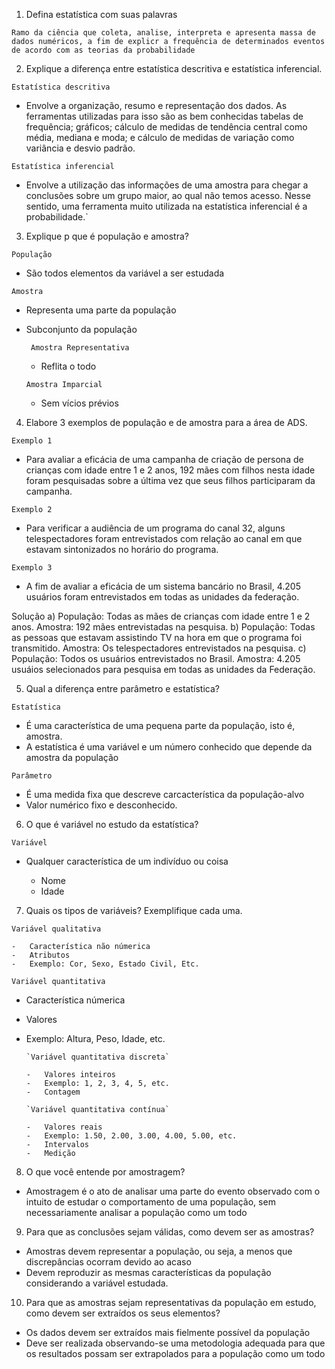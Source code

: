 1. Defina estatística com suas palavras

`Ramo da ciência que coleta, analise, interpreta e apresenta massa de dados numéricos, a fim de explicr a frequência de determinados eventos de acordo com as teorias da probabilidade`

2.  Explique a diferença entre estatística descritiva e estatística inferencial.

`Estatística descritiva`

-   Envolve a organização, resumo e representação dos dados. As ferramentas utilizadas para isso são as bem conhecidas tabelas de frequência; gráficos; cálculo de medidas de tendência central como média, mediana e moda; e cálculo de medidas de variação como variância e desvio padrão.

`Estatística inferencial`

-   Envolve a utilização das informações de uma amostra para chegar a conclusões sobre um grupo maior, ao qual não temos acesso. Nesse sentido, uma ferramenta muito utilizada na estatística inferencial é a probabilidade.`

3. Explique p que é população e amostra?

`População`

-   São todos elementos da variável a ser estudada

`Amostra`

-   Representa uma parte da população
-   Subconjunto da população

    ` Amostra Representativa`

    -   Reflita o todo

    `Amostra Imparcial`

    -   Sem vícios prévios

4. Elabore 3 exemplos de população e de amostra para a área de ADS.

`Exemplo 1`

-   Para avaliar a eficácia de uma campanha de criação de persona de crianças com idade entre 1 e 2 anos, 192 mães com filhos nesta idade foram pesquisadas sobre a última vez que seus filhos participaram da campanha.

`Exemplo 2`

-   Para verificar a audiência de um programa do canal 32, alguns telespectadores foram entrevistados com relação ao canal em que estavam sintonizados no horário do programa.

`Exemplo 3`

-   A fim de avaliar a eficácia de um sistema bancário no Brasil, 4.205 usuários foram entrevistados em todas as unidades da federação.

Solução
a)
População: Todas as mães de crianças com idade entre 1 e 2 anos.
Amostra: 192 mães entrevistadas na pesquisa.
b)
População: Todas as pessoas que estavam assistindo TV na hora em que o programa foi transmitido.
Amostra: Os telespectadores entrevistados na pesquisa.
c)
População: Todos os usuários entrevistados no Brasil.
Amostra: 4.205 usuáios selecionados para pesquisa em todas as unidades da Federação.

5. Qual a diferença entre parâmetro e estatística?

`Estatística`

-   É uma característica de uma pequena parte da população, isto é, amostra.
-   A estatística é uma variável e um número conhecido que depende da amostra da população

`Parâmetro`

-   É uma medida fixa que descreve carcacterística da população-alvo
-   Valor numérico fixo e desconhecido.

6. O que é variável no estudo da estatística?

`Variável`

-   Qualquer característica de um indivíduo ou coisa

    -   Nome
    -   Idade

7. Quais os tipos de variáveis? Exemplifique cada uma.

`Variável qualitativa`

    -   Característica não númerica
    -   Atributos
    -   Exemplo: Cor, Sexo, Estado Civil, Etc.

`Variável quantitativa`

-   Característica númerica
-   Valores
-   Exemplo: Altura, Peso, Idade, etc.

        `Variável quantitativa discreta`

        -   Valores inteiros
        -   Exemplo: 1, 2, 3, 4, 5, etc.
        -   Contagem

        `Variável quantitativa contínua`

        -   Valores reais
        -   Exemplo: 1.50, 2.00, 3.00, 4.00, 5.00, etc.
        -   Intervalos
        -   Medição

8. O que você entende por amostragem?

-   Amostragem é o ato de analisar uma parte do evento observado com o intuito de estudar o comportamento de uma população, sem necessariamente analisar a população como um todo

9. Para que as conclusões sejam válidas, como devem ser as amostras?

-   Amostras devem representar a população, ou seja, a menos que discrepâncias ocorram devido ao acaso
-   Devem reproduzir as mesmas características da população considerando a variável estudada.

10. Para que as amostras sejam representativas da população em estudo,
    como devem ser extraídos os seus elementos?

-   Os dados devem ser extraídos mais fielmente possível da população
-   Deve ser realizada observando-se uma metodologia adequada para que os resultados possam ser extrapolados para a população como um todo
